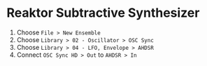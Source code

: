 # Reaktor Subtractive Synthesizer

1. Choose `File > New Ensemble`
2. Choose `Library > 02 - Oscillator > OSC Sync`
3. Choose `Library > 04 - LFO, Envelope > AHDSR`
4. Connect `OSC Sync HD > Out` to `AHDSR > In`
